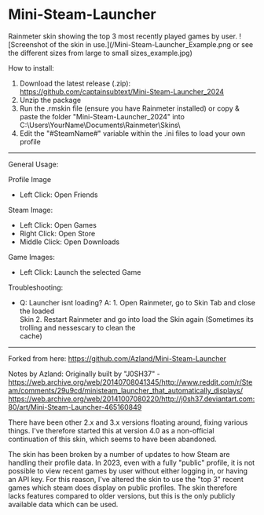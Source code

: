 # Mini-Steam-Launcher
Rainmeter skin showing the top 3 most recently played games by user.
![Screenshot of the skin in use.](/Mini-Steam-Launcher_Example.png or see the different sizes from large to small sizes_example.jpg)

How to install:

1. Download the latest release (.zip): https://github.com/captainsubtext/Mini-Steam-Launcher_2024
2. Unzip the package 
3. Run the .rmskin file (ensure you have Rainmeter installed)
or copy & paste the folder "Mini-Steam-Launcher_2024" into C:\Users\YourName\Documents\Rainmeter\Skins\
4. Edit the "#SteamName#" variable within the .ini files to load your own profile

----
General Usage:

Profile Image
* Left Click: Open Friends

Steam Image:
* Left Click: Open Games
* Right Click: Open Store
* Middle Click: Open Downloads

Game Images:
* Left Click: Launch the selected Game


Troubleshooting:

* Q: Launcher isnt loading?
  A: 1. Open Rainmeter, go to Skin Tab and close the loaded      
        Skin
     2. Restart Rainmeter and go into load the Skin again
        (Sometimes its trolling and nessescary to clean the     
        cache)

----
Forked from here:
https://github.com/Azland/Mini-Steam-Launcher

Notes by Azland:
Originally built by "J0SH37" - 
https://web.archive.org/web/20140708041345/http://www.reddit.com/r/Steam/comments/29u9cd/ministeam_launcher_that_automatically_displays/
https://web.archive.org/web/20141007080220/http://j0sh37.deviantart.com:80/art/Mini-Steam-Launcher-465160849

There have been other 2.x and 3.x versions floating around, fixing various things. I've therefore started this at version 4.0 as a non-official continuation of this skin, which seems to have been abandoned. 

The skin has been broken by a number of updates to how Steam are handling their profile data. In 2023, even with a fully "public" profile, it is not possible to view recent games by user without either logging in, or having an API key. For this reason, I've altered the skin to use the "top 3" recent games which steam does display on public profiles. The skin therefore lacks features compared to older versions, but this is the only publicly available data which can be used. 

